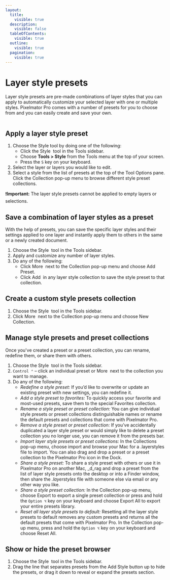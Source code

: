 ```yaml
---
layout:
  title:
    visible: true
  description:
    visible: false
  tableOfContents:
    visible: true
  outline:
    visible: true
  pagination:
    visible: true
---
```


# Layer style presets

Layer style presets are pre-made combinations of layer styles that you can apply to automatically customize your selected layer with one or multiple styles. Pixelmator Pro comes with a number of presets for you to choose from and you can easily create and save your own.

<figure><img src="https://help.pixelmator.com/pixelmator-pro/3.5/assets/English/1652771132000.jpeg" alt=""><figcaption></figcaption></figure>

## Apply a layer style preset

1. Choose the Style tool by doing one of the following:
   * Click the Style <img src="https://help.pixelmator.com/pixelmator-pro/3.5/assets/English/1576511015000.png" alt="" data-size="line"> tool in the Tools sidebar.
   * Choose **Tools > Style** from the Tools menu at the top of your screen.
   * Press the `S` key on your keyboard.
2. Select the layer or layers you would like to edit.
3. Select a style from the list of presets at the top of the Tool Options pane. Click the Collection pop-up menu to browse different style preset collections.

:exclamation:**Important:** The layer style presets cannot be applied to empty layers or selections.

## Save a combination of layer styles as a preset

With the help of presets, you can save the specific layer styles and their settings applied to one layer and instantly apply them to others in the same or a newly created document.

1. Choose the Style <img src="https://help.pixelmator.com/pixelmator-pro/3.5/assets/English/1576511015000.png" alt="" data-size="line">  tool in the Tools sidebar.
2. Apply and customize any number of layer styles.
3. Do any of the following:
   * Click More <img src="https://help.pixelmator.com/pixelmator-pro/3.5/assets/English/1603810631000.png" alt="" data-size="line"> next to the Collection pop-up menu and choose Add Preset.
   * Click Add <img src="https://help.pixelmator.com/pixelmator-pro/3.5/assets/English/1579274394000.png" alt="" data-size="line"> in any layer style collection to save the style preset to that collection.

## Create a custom style presets collection

1. Choose the Style <img src="https://help.pixelmator.com/pixelmator-pro/3.5/assets/English/1576511015000.png" alt="" data-size="line"> tool in the Tools sidebar.
2. Click More <img src="https://help.pixelmator.com/pixelmator-pro/3.5/assets/English/1603810631000.png" alt="" data-size="line"> next to the Collection pop-up menu and choose New Collection.

## Manage style presets and preset collections

Once you've created a preset or a preset collection, you can rename, redefine them, or share them with others.

1. Choose the Style <img src="https://help.pixelmator.com/pixelmator-pro/3.5/assets/English/1576511015000.png" alt="" data-size="line">  tool in the Tools sidebar.
2. `Control ⌃` – click an individual preset or More <img src="https://help.pixelmator.com/pixelmator-pro/3.5/assets/English/1603810631000.png" alt="" data-size="line"> next to the collection you want to manage.
3. Do any of the following:&#x20;
   * _Redefine a style preset:_ If you’d like to overwrite or update an existing preset with new settings, you can redefine it.
   * _Add a style preset to favorites:_ To quickly access your favorite and most-used presets, save them to the special Favorites collection.
   * _Rename a style preset or preset collection:_ You can give individual style presets or preset collections distinguishable names or rename the default presets and collections that come with Pixelmator Pro.
   * _Remove a style preset or preset collection:_ If you’ve accidentally duplicated a layer style preset or would simply like to delete a preset collection you no longer use, you can remove it from the presets bar.
   * _Import layer style presets or preset collections:_ In the Collections pop-up menu, choose import and browse your Mac for a .layerstyles file to import. You can also drag and drop a preset or a preset collection to the Pixelmator Pro icon in the Dock.
   * _Share a style preset:_ To share a style preset with others or use it in Pixelmator Pro on another Mac, _d_rag and drop a preset from the list of layer style presets onto the desktop or into a Finder window, then share the _.layerstyles_ file with someone else via email or any other way you like.
   * _Share a style preset collection:_ In the Collection pop-up menu, choose Export to export a single preset collection or press and hold the `Option ⌥` key on your keyboard and choose Export All to export your entire presets library.
   * _Reset all layer style presets to default:_ Resetting all the layer style presets to default removes any custom presets and returns all the default presets that come with Pixelmator Pro. In the Collection pop-up menu, press and hold the `Option ⌥` key on your keyboard and choose Reset All.

## Show or hide the preset browser

1. Choose the Style <img src="https://help.pixelmator.com/pixelmator-pro/3.5/assets/English/1576511015000.png" alt="" data-size="line"> tool in the Tools sidebar.
2. Drag the line that separates presets from the Add Style button up to hide the presets, or drag it down to reveal or expand the presets section.
